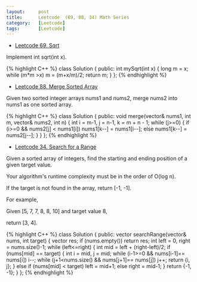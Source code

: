```yaml
---
layout:     post
title:      Leetcode  (69, 88, 34) Math Series
category:   [Leetcode] 
tags:		[Leetcode]
---
```

* [Leetcode 69. Sqrt](https://leetcode.com/problems/sqrtx/)

Implement int sqrt(int x).

{% highlight C++ %}
class Solution {
public:
    int mySqrt(int x) {
        long m = x;
        while (m*m >x)
            m = (m+x/m)/2;
        return m;
    }
};
{% endhighlight %}

* [Leetcode 88. Merge Sorted Array](https://leetcode.com/problems/merge-sorted-array/)

Given two sorted integer arrays nums1 and nums2, merge nums2 into nums1 as one sorted array.

{% highlight C++ %}
class Solution {
public:
    void merge(vector<int>& nums1, int m, vector<int>& nums2, int n) {
        int i = m-1, j = n-1, k = m + n - 1;
        while (j>=0) {
            if (i>=0 && nums2[j] < nums1[i])
                nums1[k--] = nums1[i--];
            else 
                nums1[k--] = nums2[j--];
        }
    }
};
{% endhighlight %}

* [Leetcode 34. Search for a Range](https://leetcode.com/problems/search-for-a-range/)

Given a sorted array of integers, find the starting and ending position of a given target value.

Your algorithm's runtime complexity must be in the order of O(log n).

If the target is not found in the array, return [-1, -1].

For example,

Given [5, 7, 7, 8, 8, 10] and target value 8,

return [3, 4].

{% highlight C++ %}
class Solution {
public:
    vector<int> searchRange(vector<int>& nums, int target) {
        vector<int> res;
        if (nums.empty())   return res;
        int left = 0, right = nums.size()-1;
        while (left<=right) {
            int mid = left + (right-left)/2;
            if (nums[mid] == target) {
                int i = mid, j = mid;
                while (i-1>=0 && nums[i-1]== nums[i])   i--;
                while (j+1<nums.size() && nums[j+1]== nums[j])   j++;
                return {i, j};
            }
            else if (nums[mid] < target)
                left = mid+1;
            else    right = mid-1;
        }
        return {-1, -1};
    }
};
{% endhighlight %}